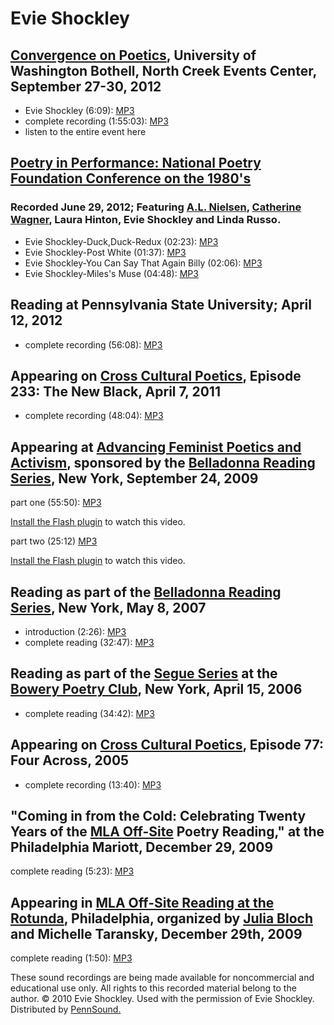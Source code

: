 Evie Shockley
=============

[Convergence on Poetics](http://www.uwb.edu/mfa/curriculum/program-events/fallconvergence), University of Washington Bothell, North Creek Events Center, September 27-30, 2012
------------------------------------------------------------------------------------------------------------------------------------------------------------------------------

-   Evie Shockley (6:09): [MP3](http://media.sas.upenn.edu/pennsound/groups/Bothell/09-28-12/Convergence_06.5_Shockley-Evie_U-WA-Bothell_09-28-12.mp3)
-   complete recording (1:55:03): [MP3](http://media.sas.upenn.edu/pennsound/groups/Bothell/09-28-12/Convergence_Complete-Recording_U-WA-Bothell_09-28-12.mp3)
-   listen to the entire event here

[Poetry in Performance: National Poetry Foundation Conference on the 1980's](http://writing.upenn.edu/pennsound/x/Heatstrings.php#6-29-12)
------------------------------------------------------------------------------------------------------------------------------------------


### Recorded June 29, 2012; Featuring [A.L. Nielsen](http://writing.upenn.edu/pennsound/x/Nielsen.php), [Catherine Wagner](http://writing.upenn.edu/pennsound/x/Wagner.php), Laura Hinton, Evie Shockley and Linda Russo.

-   Evie Shockley-Duck,Duck-Redux (02:23): [MP3](http://media.sas.upenn.edu/pennsound/groups/Poetry%20In%20Performance/Shockley-Evie_03_Duck,-Duck,-Redux.mp3)
-   Evie Shockley-Post White (01:37): [MP3](http://media.sas.upenn.edu/pennsound/groups/Poetry%20In%20Performance/Shockley-Evie_04_Post-White.mp3)
-   Evie Shockley-You Can Say That Again Billy (02:06): [MP3](http://media.sas.upenn.edu/pennsound/groups/Poetry%20In%20Performance/Shockley-Evie_05_You-Can-Say-That-Again-Billy.mp3)
-   Evie Shockley-Miles's Muse (04:48): [MP3](http://media.sas.upenn.edu/pennsound/groups/Poetry%20In%20Performance/Shockley-Evie_06_Miless-Muse.mp3)


Reading at Pennsylvania State University; April 12, 2012
--------------------------------------------------------

-   complete recording (56:08): [MP3](http://media.sas.upenn.edu/pennsound/authors/Shockley/Shockley-Evie_01_Penn-State-University_4-12-2012.MP3)

Appearing on [Cross Cultural Poetics](http://writing.upenn.edu/pennsound/x/XCP.php), Episode 233: The New Black, April 7, 2011
------------------------------------------------------------------------------------------------------------------------------

-   complete recording (48:04): [MP3](http://media.sas.upenn.edu/pennsound/groups/XCP/XCP_233_Shockley_4-7-11.mp3)

Appearing at [Advancing Feminist Poetics and Activism](http://writing.upenn.edu/pennsound/x/ADFEMPO-09.php), sponsored by the [Belladonna Reading Series](http://writing.upenn.edu/pennsound/x/Belladonna.php), New York, September 24, 2009
--------------------------------------------------------------------------------------------------------------------------------------------------------------------------------------------------------------------------------------------

part one (55:50): [MP3](http://media.sas.upenn.edu/pennsound/groups/ADFEMPO-09/Foster-Jones-Keene-Patton-Shockley_Complete-Recording_Opening-Plenary-I-Why-You-Talk-Like-That_ADFEMPO_NYC_9-24-09.mp3)

[Install the Flash plugin](http://get.adobe.com/flashplayer/) to watch this video.

  
  

part two (25:12) [MP3](http://media.sas.upenn.edu/pennsound/groups/ADFEMPO-09/Shockley-Keene_Complete-Recording_ADFEMPO_NYC_9-24-09.mp3)

[Install the Flash plugin](http://get.adobe.com/flashplayer/) to watch this video.

Reading as part of the [Belladonna Reading Series](http://writing.upenn.edu/pennsound/x/Belladonna.php), New York, May 8, 2007
------------------------------------------------------------------------------------------------------------------------------

-   introduction (2:26): [MP3](http://media.sas.upenn.edu/pennsound/authors/Shockley/Shockley-Evie_Intro-Belladonna_5-8-07.mp3)
-   complete reading (32:47): [MP3](http://media.sas.upenn.edu/pennsound/authors/Shockley/Shockley-Evie_Belladonna_5-8-07.mp3)

Reading as part of the [Segue Series](http://writing.upenn.edu/pennsound/x/Segue-BPC.html) at the [Bowery Poetry Club](http://www.bowerypoetry.com/), New York, April 15, 2006
------------------------------------------------------------------------------------------------------------------------------------------------------------------------------

-   complete reading (34:42): [MP3](http://media.sas.upenn.edu/pennsound/authors/Shockley/Shockley-Evie_Segue_NY_4-15-06.mp3)

Appearing on [Cross Cultural Poetics](http://writing.upenn.edu/pennsound/x/XCP.php), Episode 77: Four Across, 2005
------------------------------------------------------------------------------------------------------------------

-   complete recording (13:40): [MP3](http://media.sas.upenn.edu/pennsound/groups/XCP/XCP_77_Shockley_2005.mp3)

"Coming in from the Cold: Celebrating Twenty Years of the [MLA Off-Site](http://writing.upenn.edu/pennsound/x/MLA-Offsite.php) Poetry Reading," at the Philadelphia Mariott, December 29, 2009
----------------------------------------------------------------------------------------------------------------------------------------------------------------------------------------------

complete reading (5:23): [MP3](http://media.sas.upenn.edu/pennsound/authors/Shockley/Shockley-Evie_05_Complete%20Recording_MLA-onsite_Philadelphia-Mariott_12-29-09.mp3)


Appearing in [MLA Off-Site Reading at the Rotunda](http://writing.upenn.edu/pennsound/x/MLA-Offsite.php), Philadelphia, organized by [Julia Bloch](Bloch.php) and Michelle Taransky, December 29th, 2009
--------------------------------------------------------------------------------------------------------------------------------------------------------------------------------------------------------

complete reading (1:50): [MP3](http://media.sas.upenn.edu/pennsound/groups/MLA-Offsite/2009_On-Site-and-Off-Site_Philadelphia/MLA-Off-Site/MLA-Off-Site-Reading_23_Evie-Shockley_The-Rotunda_Philadelphia_12-29-09.mp3)

These sound recordings are being made available for noncommercial and educational use only.
All rights to this recorded material belong to the author. © 2010 Evie Shockley.
Used with the permission of Evie Shockley. Distributed by [PennSound.](../index.html)
